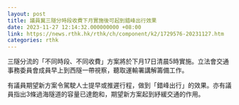 ```yaml
---
layout: post
title: 議員冀三隧分時段收費下月實施後可起到錯峰出行效果
date: 2023-11-27 12:14:32.000000000 +08:00
link: https://news.rthk.hk/rthk/ch/component/k2/1729576-20231127.htm
categories: rthk
---
```


三隧分流的「不同時段、不同收費」方案將於下月17日清晨5時實施。立法會交通事務委員會成員早上到西隧一帶視察，聽取運輸署講解籌備工作。

有議員期望新方案令駕駛人士提早或推遲行程，做到「錯峰出行」的效果。亦有議員指出3條過海隧道的容量已達飽和，期望新方案起到紓緩交通的作用。
